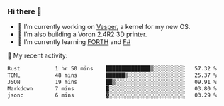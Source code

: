 ### Hi there 👋

<!--
**berkus/berkus** is a ✨ _special_ ✨ repository because its `README.md` (this file) appears on your GitHub profile.

Here are some ideas to get you started:

- 🔭 I’m currently working on ...
- 🌱 I’m currently learning ...
- 👯 I’m looking to collaborate on ...
- 🤔 I’m looking for help with ...
- 💬 Ask me about ...
- 📫 How to reach me: ...
- 😄 Pronouns: ...
- ⚡ Fun fact: ...
-->

- 🔭 I’m currently working on [Vesper](https://github.com/metta-systems/vesper), a kernel for my new OS.
- 🔭 I’m also building a Voron 2.4R2 3D printer.
- 🌱 I’m currently learning [FORTH](http://forth.com/starting-forth/) and [F#](https://fsharpforfunandprofit.com/)

💼 My recent activity:

<!--START_SECTION:waka-->

```txt
Rust           1 hr 50 mins    ██████████████▒░░░░░░░░░░   57.32 %
TOML           48 mins         ██████▒░░░░░░░░░░░░░░░░░░   25.37 %
JSON           19 mins         ██▒░░░░░░░░░░░░░░░░░░░░░░   09.91 %
Markdown       7 mins          █░░░░░░░░░░░░░░░░░░░░░░░░   03.80 %
jsonc          6 mins          ▓░░░░░░░░░░░░░░░░░░░░░░░░   03.29 %
```

<!--END_SECTION:waka-->
